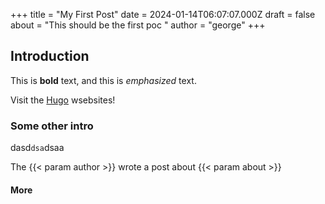 +++
title = "My First Post"
date = 2024-01-14T06:07:07.000Z
draft = false
about = "This should be the first poc "
author = "george"
+++
## Introduction

This is **bold** text, and this is *emphasized* text.

Visit the [Hugo](https://gohugo.io) wsebsites!

### Some other intro

dasd`dsa`dsaa

The {{< param author >}} wrote a post about {{< param about >}}

#### More